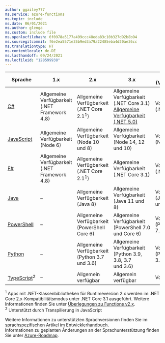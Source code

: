 ```yaml
---
author: ggailey777
ms.service: azure-functions
ms.topic: include
ms.date: 06/01/2021
ms.author: glenga
ms.custom: include file
ms.openlocfilehash: 6f0978a5177a499ccc48eda83c10b327d92b8b94
ms.sourcegitcommit: f6e2ea5571e35b9ed3a79a22485eba4d20ae36cc
ms.translationtype: HT
ms.contentlocale: de-DE
ms.lasthandoff: 09/24/2021
ms.locfileid: "128599938"
---
```

|Sprache                                 |1.x         |2.x| 3.x | 4.x (Vorschau) |
|-----------------------------------------|------------|---| --- | --- |
|[C#](../articles/azure-functions/functions-dotnet-class-library.md)|Allgemeine Verfügbarkeit (.NET Framework 4.8)|Allgemeine Verfügbarkeit (.NET Core 2.1<sup>1</sup>)| Allgemeine Verfügbarkeit (.NET Core 3.1)<br/>[Allgemeine Verfügbarkeit (.NET 5.0)](../articles/azure-functions/dotnet-isolated-process-guide.md) | Vorschau (.NET 6.0) |
|[JavaScript](../articles/azure-functions/functions-reference-node.md#node-version)|Allgemeine Verfügbarkeit (Node 6)|Allgemeine Verfügbarkeit (Node 10 und 8)| Allgemeine Verfügbarkeit (Node 14, 12 und 10) | Vorschau (Node 14) |
|[F#](../articles/azure-functions/functions-reference-fsharp.md)|Allgemeine Verfügbarkeit (.NET Framework 4.8)|Allgemeine Verfügbarkeit (.NET Core 2.1<sup>1</sup>)| Allgemeine Verfügbarkeit (.NET Core 3.1) | Vorschau (.NET 6.0) |
|[Java](../articles/azure-functions/functions-reference-java.md)|–|Allgemeine Verfügbarkeit (Java 8)| Allgemeine Verfügbarkeit (Java 11 und 8)| Vorschau (Java 11 und 8)|
|[PowerShell](../articles/azure-functions/functions-reference-powershell.md) |–|Allgemeine Verfügbarkeit (PowerShell Core 6)| Allgemeine Verfügbarkeit (PowerShell 7.0 und Core 6)| Vorschau (PowerShell 7.0)|
|[Python](../articles/azure-functions/functions-reference-python.md#python-version)|–|Allgemeine Verfügbarkeit (Python 3.7 und 3.6)| Allgemeine Verfügbarkeit (Python 3.9, 3.8, 3.7 und 3.6)| Vorschau (Python 3.9, 3.8)|
|[TypeScript](../articles/azure-functions/functions-reference-node.md#typescript)<sup>2</sup> |–|Allgemein verfügbar| Allgemein verfügbar | Vorschau |

<sup>1</sup> Apps mit .NET-Klassenbibliotheken für Runtimeversion 2.x werden im .NET Core 2.x-Kompatibilitätsmodus unter .NET Core 3.1 ausgeführt. Weitere Informationen finden Sie unter [Überlegungen zu Functions v2.x](../articles/azure-functions/functions-dotnet-class-library.md#functions-v2x-considerations).  
<sup>2</sup> Unterstützt durch Transpilierung in JavaScript

Weitere Informationen zu unterstützten Sprachversionen finden Sie im sprachspezifischen Artikel im Entwicklerhandbuch.   
Informationen zu geplanten Änderungen an der Sprachunterstützung finden Sie unter [Azure-Roadmap](https://azure.microsoft.com/roadmap/?tag=functions).
